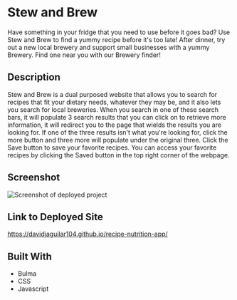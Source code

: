 # Stew and Brew

Have something in your fridge that you need to use before it goes bad? Use Stew and Brew to find a yummy recipe before it's too late! After dinner, try out a new local brewery and support small businesses with a yummy Brewery. Find one near you with our Brewery finder!

## Description

Stew and Brew is a dual purposed website that allows you to search for recipes that fit your dietary needs, whatever they may be, and it also lets you search for local breweries. When you search in one of these search bars, it will populate 3 search results that you can click on to retrieve more information, it will redirect you to the page that wields the results you are looking for. If one of the three results isn't what you're looking for, click the more button and three more will populate under the original three. Click the Save button to save your favorite recipes. You can access your favorite recipes by clicking the Saved button in the top right corner of the webpage.

## Screenshot

![Screenshot of deployed project](/assets/images/stew-brew.png)

## Link to Deployed Site

https://davidjaguilar104.github.io/recipe-nutrition-app/

## Built With

- Bulma
- CSS
- Javascript
